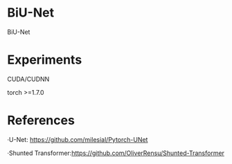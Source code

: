 # BiU-Net
BiU-Net
# Experiments
CUDA/CUDNN

torch >=1.7.0
# References
·U-Net: https://github.com/milesial/Pytorch-UNet

·Shunted Transformer:https://github.com/OliverRensu/Shunted-Transformer

